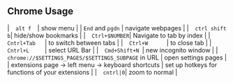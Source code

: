 ## Chrome Usage


|`   alt f   `| show menu  |
|    `End` and `pgdn` |  navigate webpages    |
|`   ctrl shift b `| hide/show bookmarks     |
|`   Ctrl+$NUMBER `| Navigate to tab by index |
|`   Cntrl+Tab    `| to switch between tabs  |
|`   Ctrl+W       `| to close tab     |
|`   Cntrl+L      `| select URL Bar     |
|`   Cmd+Shift+N  `| new incognito window   |
|`   chrome://$SETTINGS_PAGES/$SETTINGS_SUBPAGE` in URL | open settings pages   |
|  extensions page -> left menu -> keyboard shortcuts  | set up hotkeys for functions of your extensions  |
|`   cntrl|0 `| zoom to normal     |